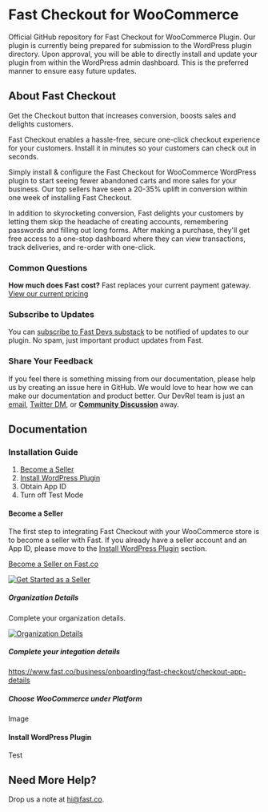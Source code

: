 # Fast Checkout for WooCommerce
Official GitHub repository for Fast Checkout for WooCommerce Plugin. Our plugin is currently being prepared for submission to the WordPress plugin directory. Upon approval, you will be able to directly install and update your plugin from within the WordPress admin dashboard. This is the preferred manner to ensure easy future updates.

## About Fast Checkout
Get the Checkout button that increases conversion, boosts sales and delights customers.

Fast Checkout enables a hassle-free, secure one-click checkout experience for your customers. Install it in minutes so your customers can check out in seconds.

Simply install & configure the Fast Checkout for WooCommerce WordPress plugin to start seeing fewer abandoned carts and more sales for your business. Our top sellers have seen a 20-35% uplift in conversion within one week of installing Fast Checkout.

In addition to skyrocketing conversion, Fast delights your customers by letting them skip the headache of creating accounts, remembering passwords and filling out long forms. After making a purchase, they'll get free access to a one-stop dashboard where they can view transactions, track deliveries, and re-order with one-click.

### Common Questions
**How much does Fast cost?** 
Fast replaces your current payment gateway. [View our current pricing](https://www.fast.co/pricing)

### Subscribe to Updates
You can [subscribe to Fast Devs substack](https://fastdevs.substack.com/) to be notified of updates to our plugin. No spam, just important product updates from Fast.

### Share Your Feedback
If you feel there is something missing from our documentation, please help us by creating an issue here in GitHub. We would love to hear how we can make our documentation and product better. Our DevRel team is just an [email](mailto:devrel@fast.co), [Twitter DM](https://twitter.com/Fast_Devs), or [**Community Discussion**](https://github.com/fast-af/fast-checkout-woocommerce/discussions/new) away.

## Documentation

### Installation Guide

1. [Become a Seller](#become-a-seller)
2. [Install WordPress Plugin](#install-wordpress-plugin)
3. Obtain App ID
4. Turn off Test Mode

#### Become a Seller

The first step to integrating Fast Checkout with your WooCommerce store is to become a seller with Fast. If you already have a seller account and an App ID, please move to the [Install WordPress Plugin](#install-wordpress-plugin) section.

[Become a Seller on Fast.co](https://www.fast.co/business)

[![Get Started as a Seller](https://www.dropbox.com/s/wkgzvje5ox4lekb/01-get-started.png?raw=1)](https://www.fast.co/business)

##### Organization Details
Complete your organization details.

[![Organization Details](https://www.dropbox.com/s/phaw5ucc91n6lp4/02-org-details.png?raw=1)](https://www.fast.co/business/onboarding/fast-checkout/org-details)

##### Complete your integation details

https://www.fast.co/business/onboarding/fast-checkout/checkout-app-details

##### Choose WooCommerce under Platform
Image

#### Install WordPress Plugin
Test

## Need More Help?
Drop us a note at [hi@fast.co](mailto:hi@fast.co).